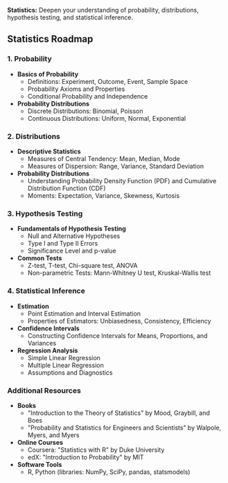 **Statistics:** Deepen your understanding of probability, distributions, hypothesis testing, and statistical inference.
## Statistics Roadmap

### 1. Probability
- **Basics of Probability**
  - Definitions: Experiment, Outcome, Event, Sample Space
  - Probability Axioms and Properties
  - Conditional Probability and Independence
- **Probability Distributions**
  - Discrete Distributions: Binomial, Poisson
  - Continuous Distributions: Uniform, Normal, Exponential

### 2. Distributions
- **Descriptive Statistics**
  - Measures of Central Tendency: Mean, Median, Mode
  - Measures of Dispersion: Range, Variance, Standard Deviation
- **Probability Distributions**
  - Understanding Probability Density Function (PDF) and Cumulative Distribution Function (CDF)
  - Moments: Expectation, Variance, Skewness, Kurtosis

### 3. Hypothesis Testing
- **Fundamentals of Hypothesis Testing**
  - Null and Alternative Hypotheses
  - Type I and Type II Errors
  - Significance Level and p-value
- **Common Tests**
  - Z-test, T-test, Chi-square test, ANOVA
  - Non-parametric Tests: Mann-Whitney U test, Kruskal-Wallis test

### 4. Statistical Inference
- **Estimation**
  - Point Estimation and Interval Estimation
  - Properties of Estimators: Unbiasedness, Consistency, Efficiency
- **Confidence Intervals**
  - Constructing Confidence Intervals for Means, Proportions, and Variances
- **Regression Analysis**
  - Simple Linear Regression
  - Multiple Linear Regression
  - Assumptions and Diagnostics

### Additional Resources
- **Books**
  - "Introduction to the Theory of Statistics" by Mood, Graybill, and Boes
  - "Probability and Statistics for Engineers and Scientists" by Walpole, Myers, and Myers
- **Online Courses**
  - Coursera: "Statistics with R" by Duke University
  - edX: "Introduction to Probability" by MIT
- **Software Tools**
  - R, Python (libraries: NumPy, SciPy, pandas, statsmodels)